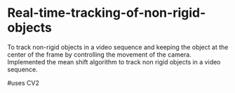 # Real-time-tracking-of-non-rigid-objects
To track non-rigid objects in a video sequence and keeping the object at the center of the frame by controlling the movement of the camera.
Implemented the mean shift algorithm to track non rigid objects in a video sequence.

#uses CV2

